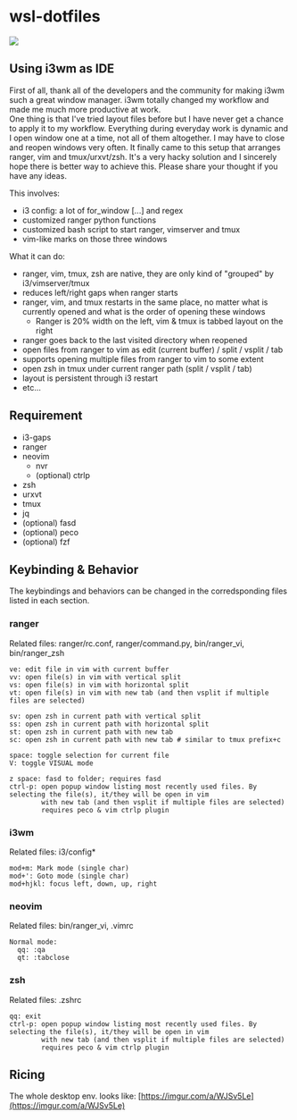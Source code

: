# wsl-dotfiles
![](ide.gif)
## Using i3wm as IDE
First of all, thank all of the developers and the community for making i3wm such a great window manager. i3wm totally changed my workflow and made me much more productive at work. </br>
One thing is that I've tried layout files before but I have never get a chance to apply it to my workflow. Everything during everyday work is dynamic and I open window one at a time, not all of them altogether. I may have to close and reopen windows very often.
It finally came to this setup that arranges ranger, vim and tmux/urxvt/zsh. It's a very hacky solution and I sincerely hope there is better way to achieve this. Please share your thought if you have any ideas.

This involves:
* i3 config: a lot of for_window [...] and regex
* customized ranger python functions
* customized bash script to start ranger, vimserver and tmux
* vim-like marks on those three windows

What it can do:
* ranger, vim, tmux, zsh are native, they are only kind of "grouped" by i3/vimserver/tmux
* reduces left/right gaps when ranger starts
* ranger, vim, and tmux restarts in the same place, no matter what is currently opened and what is the order of opening these windows
  * Ranger is 20% width on the left, vim & tmux is tabbed layout on the right
* ranger goes back to the last visited directory when reopened
* open files from ranger to vim as edit (current buffer) / split / vsplit / tab
* supports opening multiple files from ranger to vim to some extent
* open zsh in tmux under current ranger path (split / vsplit / tab)
* layout is persistent through i3 restart
* etc...
## Requirement
* i3-gaps
* ranger
* neovim
  * nvr
  * (optional) ctrlp
* zsh
* urxvt
* tmux
* jq
* (optional) fasd
* (optional) peco
* (optional) fzf
## Keybinding & Behavior 
The keybindings and behaviors can be changed in the corredsponding files listed in each section.

### ranger
Related files: ranger/rc.conf, ranger/command.py, bin/ranger_vi, bin/ranger_zsh
```
ve: edit file in vim with current buffer
vv: open file(s) in vim with vertical split
vs: open file(s) in vim with horizontal split
vt: open file(s) in vim with new tab (and then vsplit if multiple files are selected)

sv: open zsh in current path with vertical split
ss: open zsh in current path with horizontal split
st: open zsh in current path with new tab
sc: open zsh in current path with new tab # similar to tmux prefix+c

space: toggle selection for current file
V: toggle VISUAL mode

z space: fasd to folder; requires fasd
ctrl-p: open popup window listing most recently used files. By selecting the file(s), it/they will be open in vim 
        with new tab (and then vsplit if multiple files are selected)
        requires peco & vim ctrlp plugin
```

### i3wm
Related files: i3/config*
```
mod+m: Mark mode (single char)
mod+': Goto mode (single char)
mod+hjkl: focus left, down, up, right
```

### neovim
Related files: bin/ranger_vi, .vimrc

```
Normal mode:
  qq: :qa
  qt: :tabclose
```

### zsh
Related files: .zshrc

```
qq: exit
ctrl-p: open popup window listing most recently used files. By selecting the file(s), it/they will be open in vim 
        with new tab (and then vsplit if multiple files are selected)
        requires peco & vim ctrlp plugin
```

## Ricing
The whole desktop env. looks like:
[https://imgur.com/a/WJSv5Le](https://imgur.com/a/WJSv5Le)
